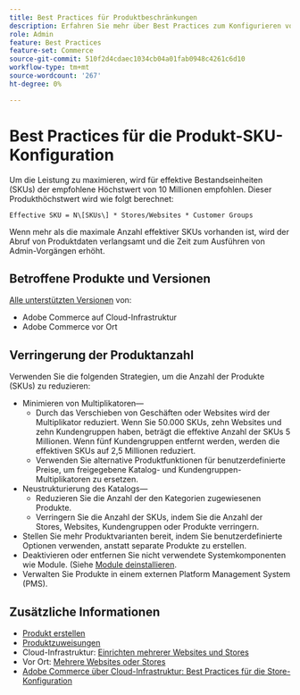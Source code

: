 ```yaml
---
title: Best Practices für Produktbeschränkungen
description: Erfahren Sie mehr über Best Practices zum Konfigurieren von Produkt Stock Keeping Units (SKUs), um die Site-Leistung zu maximieren.
role: Admin
feature: Best Practices
feature-set: Commerce
source-git-commit: 510f2d4cdaec1034cb04a01fab0948c4261c6d10
workflow-type: tm+mt
source-wordcount: '267'
ht-degree: 0%

---
```



# Best Practices für die Produkt-SKU-Konfiguration

Um die Leistung zu maximieren, wird für effektive Bestandseinheiten (SKUs) der empfohlene Höchstwert von 10 Millionen empfohlen. Dieser Produkthöchstwert wird wie folgt berechnet:

`Effective SKU = N\[SKUs\] * Stores/Websites * Customer Groups`

Wenn mehr als die maximale Anzahl effektiver SKUs vorhanden ist, wird der Abruf von Produktdaten verlangsamt und die Zeit zum Ausführen von Admin-Vorgängen erhöht.

## Betroffene Produkte und Versionen

[Alle unterstützten Versionen](../../../release/versions.md) von:

- Adobe Commerce auf Cloud-Infrastruktur
- Adobe Commerce vor Ort

## Verringerung der Produktanzahl

Verwenden Sie die folgenden Strategien, um die Anzahl der Produkte (SKUs) zu reduzieren:

- Minimieren von Multiplikatoren—
   - Durch das Verschieben von Geschäften oder Websites wird der Multiplikator reduziert. Wenn Sie 50.000 SKUs, zehn Websites und zehn Kundengruppen haben, beträgt die effektive Anzahl der SKUs 5 Millionen. Wenn fünf Kundengruppen entfernt werden, werden die effektiven SKUs auf 2,5 Millionen reduziert.
   - Verwenden Sie alternative Produktfunktionen für benutzerdefinierte Preise, um freigegebene Katalog- und Kundengruppen-Multiplikatoren zu ersetzen.
- Neustrukturierung des Katalogs—
   - Reduzieren Sie die Anzahl der den Kategorien zugewiesenen Produkte.
   - Verringern Sie die Anzahl der SKUs, indem Sie die Anzahl der Stores, Websites, Kundengruppen oder Produkte verringern.
- Stellen Sie mehr Produktvarianten bereit, indem Sie benutzerdefinierte Optionen verwenden, anstatt separate Produkte zu erstellen.
- Deaktivieren oder entfernen Sie nicht verwendete Systemkomponenten wie Module. (Siehe  [Module deinstallieren](../../../installation/tutorials/uninstall-modules.md).
- Verwalten Sie Produkte in einem externen Platform Management System (PMS).

## Zusätzliche Informationen

- [Produkt erstellen](https://experienceleague.adobe.com/docs/commerce-admin/catalog/products/product-create.html)
- [Produktzuweisungen](https://experienceleague.adobe.com/docs/commerce-admin/catalog/categories/products-in-category/categories-product-assignments.html)
- Cloud-Infrastruktur: [Einrichten mehrerer Websites und Stores](https://devdocs.magento.com/cloud/project/project-multi-sites.html)
- Vor Ort: [Mehrere Websites oder Stores](../../../configuration/multi-sites/ms-overview.md)
- [Adobe Commerce über Cloud-Infrastruktur: Best Practices für die Store-Konfiguration](https://devdocs.magento.com/cloud/configure/configure-best-practices.html)
